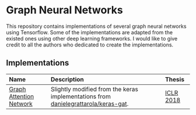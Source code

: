 # Graph Neural Networks
This repository contains implementations of several graph neural networks using Tensorflow. Some of the implementations are adapted from the existed ones using other deep learning frameworks. I would like to give credit to all the authors who dedicated to create the implementations.

## Implementations
| Name | Description | Thesis |
|:-----|:------------|:-------|
|[Graph Attention Network](./graph_neural_networks/GraphAttentionLayer.py)| Slightly modified from the keras implementations from [danielegrattarola/keras-gat](https://github.com/danielegrattarola/keras-gat). | [ICLR 2018](https://arxiv.org/abs/1710.10903) |